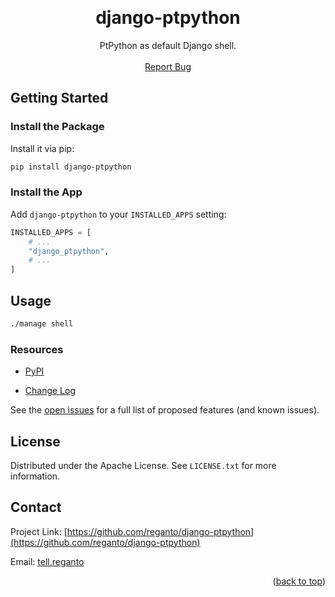 <a id="top"></a>
<br />

<div align="center">
  <h1>django-ptpython</h1>
  <p align="center">
    PtPython as default Django shell.
    <br />
    <br />
    <a href="https://github.com/reganto/django-ptpython/issues">Report Bug</a>
  </p>
</div>

<!-- Getting Started -->

## Getting Started

### Install the Package

Install it via pip:

```bash
pip install django-ptpython
```

### Install the App

Add `django-ptpython` to your `INSTALLED_APPS` setting:

```python
INSTALLED_APPS = [
    # ...
    "django_ptpython",
    # ...
]
```

<!-- USAGE EXAMPLES -->

## Usage

```bash
./manage shell
```
### Resources

- [PyPI](https://pypi.org/project/django-ptpython/)

- [Change Log](https://github.com/reganto/django-ptpython/blob/master/CHANGES.md)

See the [open issues](https://github.com/reganto/django-ptpython/issues) for a full list of proposed features (and known issues).

<!-- LICENSE -->

## License

Distributed under the Apache License. See `LICENSE.txt` for more information.

<!-- CONTACT -->

## Contact

Project Link: [https://github.com/reganto/django-ptpython](https://github.com/reganto/django-ptpython)

Email: [tell.reganto](mailto:tell.reganto@gmail.com)

<p align="right">(<a href="#top">back to top</a>)</p>
